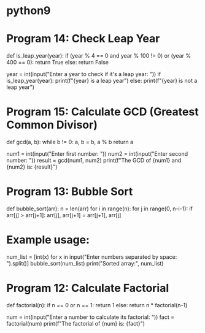 # python9
# Program 14: Check Leap Year
def is_leap_year(year):
    if (year % 4 == 0 and year % 100 != 0) or (year % 400 == 0):
        return True
    else:
        return False

year = int(input("Enter a year to check if it's a leap year: "))
if is_leap_year(year):
    print(f"{year} is a leap year")
else:
    print(f"{year} is not a leap year")

# Program 15: Calculate GCD (Greatest Common Divisor)
def gcd(a, b):
    while b != 0:
        a, b = b, a % b
    return a

num1 = int(input("Enter first number: "))
num2 = int(input("Enter second number: "))
result = gcd(num1, num2)
print(f"The GCD of {num1} and {num2} is: {result}")

# Program 13: Bubble Sort
def bubble_sort(arr):
    n = len(arr)
    for i in range(n):
        for j in range(0, n-i-1):
            if arr[j] > arr[j+1]:
                arr[j], arr[j+1] = arr[j+1], arr[j]

# Example usage:
num_list = [int(x) for x in input("Enter numbers separated by space: ").split()]
bubble_sort(num_list)
print("Sorted array:", num_list)


# Program 12: Calculate Factorial
def factorial(n):
    if n == 0 or n == 1:
        return 1
    else:
        return n * factorial(n-1)

num = int(input("Enter a number to calculate its factorial: "))
fact = factorial(num)
print(f"The factorial of {num} is: {fact}")
